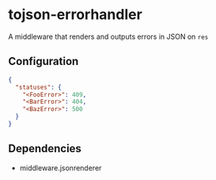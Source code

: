 tojson-errorhandler
===================
A middleware that renders and outputs errors in JSON on `res`

Configuration
-------------
```json
{
  "statuses": {
    "<FooError>": 409,
    "<BarError>": 404,
    "<BazError>": 500
  }
}
```

Dependencies
------------
* middleware.jsonrenderer
